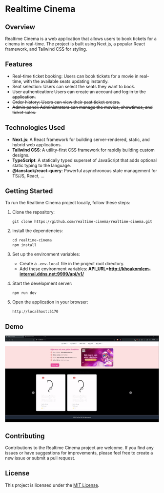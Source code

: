 
# Realtime Cinema

## Overview

Realtime Cinema is a web application that allows users to book tickets for a cinema in real-time. The project is built using Next.js, a popular React framework, and Tailwind CSS for styling.

## Features

- Real-time ticket booking: Users can book tickets for a movie in real-time, with the available seats updating instantly.
- Seat selection: Users can select the seats they want to book.
- ~~User authentication: Users can create an account and log in to the application.~~
- ~~Order history: Users can view their past ticket orders.~~
- ~~Admin panel: Administrators can manage the movies, showtimes, and ticket sales.~~

## Technologies Used

- **Next.js**: A React framework for building server-rendered, static, and hybrid web applications.
- **Tailwind CSS**: A utility-first CSS framework for rapidly building custom designs.
- **TypeScript**: A statically typed superset of JavaScript that adds optional static typing to the language.
- **@tanstack/react-query**: Powerful  asynchronous state management  for TS/JS, React, ...

## Getting Started

To run the Realtime Cinema project locally, follow these steps:

1. Clone the repository:

   ```shell
   git clone https://github.com/realtime-cinema/realtime-cinema.git
   ```

2. Install the dependencies:

   ```shell
   cd realtime-cinema
   npm install
   ```

3. Set up the environment variables:
   - Create a `.env.local` file in the project root directory.
   - Add these environment variables:  **API_URL=<http://khoakomlem-internal.ddns.net:9999/api/v1/>**

4. Start the development server:

   ```shell
   npm run dev
   ```

5. Open the application in your browser:

   ```shell
   http://localhost:5170
   ```

## Demo
![demo](https://github.com/realtime-cinema/realtime-cinema/blob/main/realtimecinema.gif?raw=true)

## Contributing

Contributions to the Realtime Cinema project are welcome. If you find any issues or have suggestions for improvements, please feel free to create a new issue or submit a pull request.

## License

This project is licensed under the [MIT License](LICENSE).
